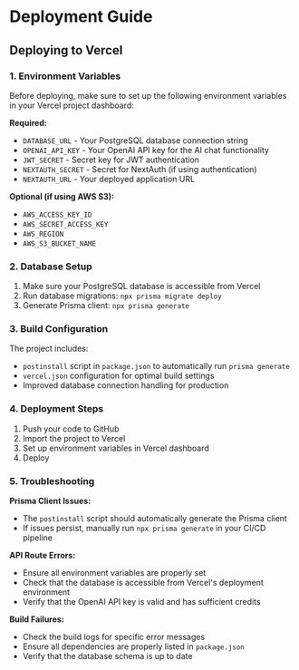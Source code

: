 # Deployment Guide

## Deploying to Vercel

### 1. Environment Variables

Before deploying, make sure to set up the following environment variables in your Vercel project dashboard:

**Required:**
- `DATABASE_URL` - Your PostgreSQL database connection string
- `OPENAI_API_KEY` - Your OpenAI API key for the AI chat functionality
- `JWT_SECRET` - Secret key for JWT authentication
- `NEXTAUTH_SECRET` - Secret for NextAuth (if using authentication)
- `NEXTAUTH_URL` - Your deployed application URL

**Optional (if using AWS S3):**
- `AWS_ACCESS_KEY_ID`
- `AWS_SECRET_ACCESS_KEY` 
- `AWS_REGION`
- `AWS_S3_BUCKET_NAME`

### 2. Database Setup

1. Make sure your PostgreSQL database is accessible from Vercel
2. Run database migrations: `npx prisma migrate deploy`
3. Generate Prisma client: `npx prisma generate`

### 3. Build Configuration

The project includes:
- `postinstall` script in `package.json` to automatically run `prisma generate`
- `vercel.json` configuration for optimal build settings
- Improved database connection handling for production

### 4. Deployment Steps

1. Push your code to GitHub
2. Import the project to Vercel
3. Set up environment variables in Vercel dashboard
4. Deploy

### 5. Troubleshooting

**Prisma Client Issues:**
- The `postinstall` script should automatically generate the Prisma client
- If issues persist, manually run `npx prisma generate` in your CI/CD pipeline

**API Route Errors:**
- Ensure all environment variables are properly set
- Check that the database is accessible from Vercel's deployment environment
- Verify that the OpenAI API key is valid and has sufficient credits

**Build Failures:**
- Check the build logs for specific error messages
- Ensure all dependencies are properly listed in `package.json`
- Verify that the database schema is up to date 